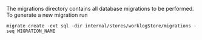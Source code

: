 The migrations directory contains all database migrations to be performed. 
To generate a new migration run

```migrate create -ext sql -dir internal/stores/worklogStore/migrations -seq MIGRATION_NAME```